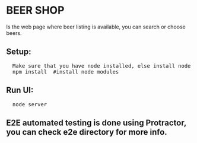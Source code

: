 # BEER SHOP
Is the web page where beer listing is available, you can search or choose beers.

## Setup:
<pre>
  Make sure that you have node installed, else install node as prior.
  npm install  #install node modules
</pre>

## Run UI:
<pre>
  node server
</pre>

## E2E automated testing is done using Protractor, you can check e2e directory for more info.